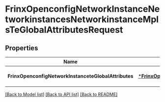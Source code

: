 # FrinxOpenconfigNetworkInstanceNetworkinstancesNetworkinstanceMplsTeGlobalAttributesRequest

## Properties
Name | Type | Description | Notes
------------ | ------------- | ------------- | -------------
**FrinxOpenconfigNetworkInstanceteGlobalAttributes** | [***FrinxOpenconfigNetworkInstanceNetworkinstancesNetworkinstanceMplsTeGlobalAttributes**](frinx.openconfig.network.instance.networkinstances.networkinstance.mpls.TeGlobalAttributes.md) |  | [optional] [default to null]

[[Back to Model list]](../README.md#documentation-for-models) [[Back to API list]](../README.md#documentation-for-api-endpoints) [[Back to README]](../README.md)


